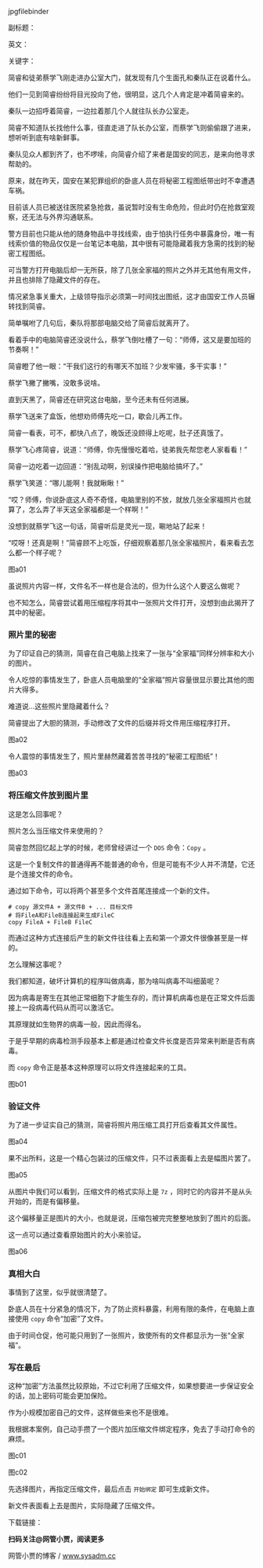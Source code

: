 jpgfilebinder

副标题：

英文：

关键字：





简睿和徒弟蔡学飞刚走进办公室大门，就发现有几个生面孔和秦队正在说着什么。

他们一见到简睿纷纷将目光投向了他，很明显，这几个人肯定是冲着简睿来的。



秦队一边招呼着简睿，一边拉着那几个人就往队长办公室走。

简睿不知道队长找他什么事，径直走进了队长办公室，而蔡学飞则偷偷跟了进来，想听听到底有啥新鲜事。

秦队见众人都到齐了，也不啰嗦，向简睿介绍了来者是国安的同志，是来向他寻求帮助的。



原来，就在昨天，国安在某犯罪组织的卧底人员在将秘密工程图纸带出时不幸遭遇车祸。

目前该人员已被送往医院紧急抢救，虽说暂时没有生命危险，但此时仍在抢救室观察，还无法与外界沟通联系。

警方目前也只能从他的随身物品中寻找线索，由于怕执行任务中暴露身份，唯一有线索价值的物品仅仅是一台笔记本电脑，其中很有可能隐藏着我方急需的找到的秘密工程图纸。

可当警方打开电脑后却一无所获，除了几张全家福的照片之外并无其他有用文件，并且也排除了隐藏文件的存在。

情况紧急事关重大，上级领导指示必须第一时间找出图纸，这才由国安工作人员辗转找到简睿。



简单嘱咐了几句后，秦队将那部电脑交给了简睿后就离开了。

看着手中的电脑简睿还没说什么，蔡学飞倒吐槽了一句：“师傅，这又是要加班的节奏啊！”

简睿瞪了他一眼：“干我们这行的有哪天不加班？少发牢骚，多干实事！”

蔡学飞撇了撇嘴，没敢多说啥。



直到天黑了，简睿还在研究这台电脑，至今还未有任何进展。

蔡学飞送来了盒饭，他想劝师傅先吃一口，歇会儿再工作。

简睿一看表，可不，都快八点了，晚饭还没顾得上吃呢，肚子还真饿了。

蔡学飞心疼简睿，说道：“师傅，你先慢慢吃着哈，徒弟我先帮您老人家看看！”

简睿一边吃着一边回道：“别乱动啊，别误操作把电脑给搞坏了。”

蔡学飞笑道：“哪儿能啊！我就瞅瞅！”

“哎？师傅，你说卧底这人奇不奇怪，电脑里别的不放，就放几张全家福照片也就算了，怎么弄了半天这全家福都是一个样啊！”

没想到就蔡学飞这一句话，简睿听后是灵光一现，唰地站了起来！

“哎呀！还真是啊！”简睿顾不上吃饭，仔细观察着那几张全家福照片，看来看去怎么都一个样子呢？

图a01



虽说照片内容一样，文件名不一样也是合法的，但为什么这个人要这么做呢？

也不知怎么，简睿尝试着用压缩程序将其中一张照片文件打开，没想到由此揭开了其中的秘密。



### 照片里的秘密

为了印证自己的猜测，简睿在自己电脑上找来了一张与“全家福”同样分辨率和大小的图片。

令人吃惊的事情发生了，卧底人员电脑里的“全家福”照片容量很显示要比其他的图片大得多。

难道说...这些照片里隐藏着什么？

简睿提出了大胆的猜测，手动修改了文件的后缀并将文件用压缩程序打开。

图a02



令人震惊的事情发生了，照片里赫然藏着苦苦寻找的“秘密工程图纸”！

图a03



### 将压缩文件放到图片里

这是怎么回事呢？

照片怎么当压缩文件来使用的？

简睿忽然回忆起上学的时候，老师曾经讲过一个 `DOS` 命令：`Copy` 。

这是一个复制文件的普通得再不能普通的命令，但是可能有不少人并不清楚，它还是个连接文件的命令。



通过如下命令，可以将两个甚至多个文件首尾连接成一个新的文件。

```
# copy 源文件A + 源文件B + ... 目标文件
# 将FileA和FileB连接起来生成FileC
copy FileA + FileB FileC
```



而通过这种方式连接后产生的新文件往往看上去和第一个源文件很像甚至是一样的。

怎么理解这事呢？

我们都知道，破坏计算机的程序叫做病毒，那为啥叫病毒不叫细菌呢？

因为病毒是寄生在其他正常细胞下才能生存的，而计算机病毒也是在正常文件后面接上一段病毒代码从而可以激活它。

其原理就如生物界的病毒一般，因此而得名。

于是乎早期的病毒检测手段基本上都是通过检查文件长度是否异常来判断是否有病毒。

而 `copy` 命令正是基本这种原理可以将文件连接起来的工具。

图b01



### 验证文件

为了进一步证实自己的猜测，简睿将照片用压缩工具打开后查看其文件属性。

图a04



果不出所料，这是一个精心包装过的压缩文件，只不过表面看上去是幅图片罢了。

图a05



从图片中我们可以看到，压缩文件的格式实际上是 `7z` ，同时它的内容并不是从头开始的，而是有偏移量。

这个偏移量正是图片的大小，也就是说，压缩包被完完整整地放到了图片的后面。

这一点可以通过查看原始图片的大小来验证。

图a06



### 真相大白

事情到了这里，似乎就很清楚了。

卧底人员在十分紧急的情况下，为了防止资料暴露，利用有限的条件，在电脑上直接使用 `copy` 命令“加密”了文件。

由于时间仓促，他可能只用到了一张照片，致使所有的文件都显示为一张“全家福”。



### 写在最后

这种“加密”方法虽然比较原始，不过它利用了压缩文件，如果想要进一步保证安全的话，加上密码可能会更加保险。

作为小规模加密自己的文件，这样做些来也不是很难。

我根据本案例，自己动手攒了一个图片加压缩文件绑定程序，免去了手动打命令的麻烦。

图c01

图c02



先选择图片，再指定压缩文件，最后点击 `开始绑定` 即可生成新文件。

新文件表面看上去是图片，实际隐藏了压缩文件。



下载链接：









**扫码关注@网管小贾，阅读更多**

网管小贾的博客 / www.sysadm.cc
